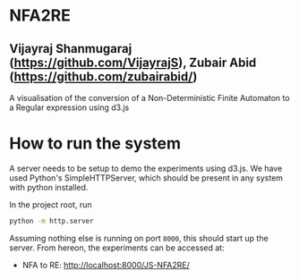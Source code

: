 # NFA2RE
## Vijayraj Shanmugaraj (https://github.com/VijayrajS), Zubair Abid (https://github.com/zubairabid/)
A visualisation of the conversion of a Non-Deterministic Finite Automaton to a Regular expression using d3.js


# How to run the system

A server needs to be setup to demo the experiments using d3.js. We have used Python's SimpleHTTPServer, which should be present in any system with python installed.

In the project root, run

```bash
python -m http.server
```

Assuming nothing else is running on port `8000`, this should start up the server. From hereon, the experiments can be accessed at:

- NFA to RE: [http://localhost:8000/JS-NFA2RE/](http://localhost:8000/JS-NFA2RE/)
